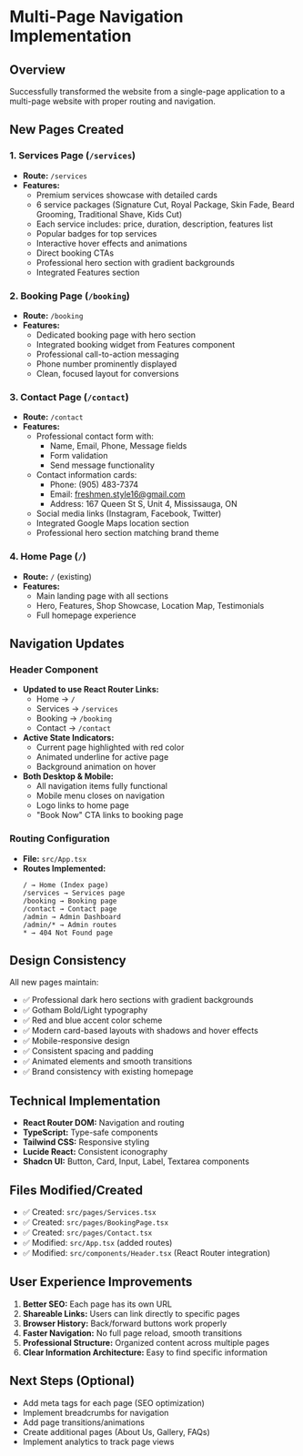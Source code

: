 # Multi-Page Navigation Implementation

## Overview
Successfully transformed the website from a single-page application to a multi-page website with proper routing and navigation.

## New Pages Created

### 1. **Services Page** (`/services`)
- **Route:** `/services`
- **Features:**
  - Premium services showcase with detailed cards
  - 6 service packages (Signature Cut, Royal Package, Skin Fade, Beard Grooming, Traditional Shave, Kids Cut)
  - Each service includes: price, duration, description, features list
  - Popular badges for top services
  - Interactive hover effects and animations
  - Direct booking CTAs
  - Professional hero section with gradient backgrounds
  - Integrated Features section

### 2. **Booking Page** (`/booking`)
- **Route:** `/booking`
- **Features:**
  - Dedicated booking page with hero section
  - Integrated booking widget from Features component
  - Professional call-to-action messaging
  - Phone number prominently displayed
  - Clean, focused layout for conversions

### 3. **Contact Page** (`/contact`)
- **Route:** `/contact`
- **Features:**
  - Professional contact form with:
    - Name, Email, Phone, Message fields
    - Form validation
    - Send message functionality
  - Contact information cards:
    - Phone: (905) 483-7374
    - Email: freshmen.style16@gmail.com
    - Address: 167 Queen St S, Unit 4, Mississauga, ON
  - Social media links (Instagram, Facebook, Twitter)
  - Integrated Google Maps location section
  - Professional hero section matching brand theme

### 4. **Home Page** (`/`)
- **Route:** `/` (existing)
- **Features:**
  - Main landing page with all sections
  - Hero, Features, Shop Showcase, Location Map, Testimonials
  - Full homepage experience

## Navigation Updates

### Header Component
- **Updated to use React Router Links:**
  - Home → `/`
  - Services → `/services`
  - Booking → `/booking`
  - Contact → `/contact`
- **Active State Indicators:**
  - Current page highlighted with red color
  - Animated underline for active page
  - Background animation on hover
- **Both Desktop & Mobile:**
  - All navigation items fully functional
  - Mobile menu closes on navigation
  - Logo links to home page
  - "Book Now" CTA links to booking page

### Routing Configuration
- **File:** `src/App.tsx`
- **Routes Implemented:**
  ```
  / → Home (Index page)
  /services → Services page
  /booking → Booking page
  /contact → Contact page
  /admin → Admin Dashboard
  /admin/* → Admin routes
  * → 404 Not Found page
  ```

## Design Consistency
All new pages maintain:
- ✅ Professional dark hero sections with gradient backgrounds
- ✅ Gotham Bold/Light typography
- ✅ Red and blue accent color scheme
- ✅ Modern card-based layouts with shadows and hover effects
- ✅ Mobile-responsive design
- ✅ Consistent spacing and padding
- ✅ Animated elements and smooth transitions
- ✅ Brand consistency with existing homepage

## Technical Implementation
- **React Router DOM:** Navigation and routing
- **TypeScript:** Type-safe components
- **Tailwind CSS:** Responsive styling
- **Lucide React:** Consistent iconography
- **Shadcn UI:** Button, Card, Input, Label, Textarea components

## Files Modified/Created
- ✅ Created: `src/pages/Services.tsx`
- ✅ Created: `src/pages/BookingPage.tsx`
- ✅ Created: `src/pages/Contact.tsx`
- ✅ Modified: `src/App.tsx` (added routes)
- ✅ Modified: `src/components/Header.tsx` (React Router integration)

## User Experience Improvements
1. **Better SEO:** Each page has its own URL
2. **Shareable Links:** Users can link directly to specific pages
3. **Browser History:** Back/forward buttons work properly
4. **Faster Navigation:** No full page reload, smooth transitions
5. **Professional Structure:** Organized content across multiple pages
6. **Clear Information Architecture:** Easy to find specific information

## Next Steps (Optional)
- Add meta tags for each page (SEO optimization)
- Implement breadcrumbs for navigation
- Add page transitions/animations
- Create additional pages (About Us, Gallery, FAQs)
- Implement analytics to track page views
